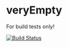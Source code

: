 # veryEmpty
For build tests only!



[![Build Status](https://elbrenn.visualstudio.com/github/_apis/build/status/github-CI%20(1)?branchName=master)](https://elbrenn.visualstudio.com/github/_build/latest?definitionId=56?branchName=master)
